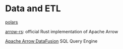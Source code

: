 # Data and ETL

[polars]( https://pola-rs.github.io/polars-book/ )

[arrow-rs]( https://github.com/apache/arrow-rs ): official Rust implementation of Apache Arrow

[Apache Arrow DataFusion]( https://arrow.apache.org/datafusion/ ) SQL Query Engine







